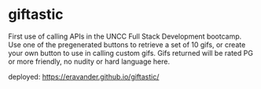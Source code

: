 # giftastic

First use of calling APIs in the UNCC Full Stack Development bootcamp. Use one of the pregenerated buttons to retrieve a set of 10 gifs, or create your own button to use in calling custom gifs. Gifs returned will be rated PG or more friendly, no nudity or hard language here.

deployed: https://eravander.github.io/giftastic/
